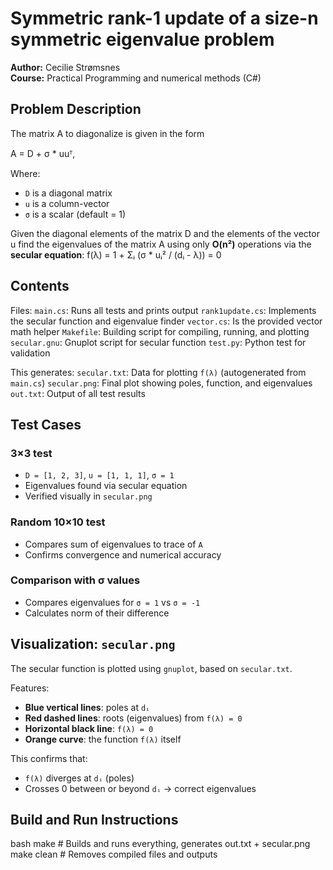 # Symmetric rank-1 update of a size-n symmetric eigenvalue problem

**Author:** Cecilie Strømsnes  
**Course:** Practical Programming and numerical methods (C#) 

## Problem Description
The matrix A to diagonalize is given in the form

A = D + σ * uuᵀ,

Where:
- `D` is a diagonal matrix
- `u` is a column-vector
- `σ` is a scalar (default = 1)

Given the diagonal elements of the matrix D and the elements of the vector u find the eigenvalues of the matrix A using only **O(n²)** operations via the **secular equation**:
f(λ) = 1 + Σᵢ (σ * uᵢ² / (dᵢ - λ)) = 0


## Contents

Files:
`main.cs`: Runs all tests and prints output
`rank1update.cs`: Implements the secular function and eigenvalue finder
`vector.cs`: Is the provided vector math helper
`Makefile`: Building script for compiling, running, and plotting
`secular.gnu`: Gnuplot script for secular function
`test.py`: Python test for validation

This generates:
`secular.txt`: Data for plotting `f(λ)` (autogenerated from `main.cs`)
`secular.png`: Final plot showing poles, function, and eigenvalues
`out.txt`: Output of all test results

## Test Cases

### 3×3 test
- `D = [1, 2, 3]`, `u = [1, 1, 1]`, `σ = 1`
- Eigenvalues found via secular equation
- Verified visually in `secular.png`

### Random 10×10 test
- Compares sum of eigenvalues to trace of `A`
- Confirms convergence and numerical accuracy

### Comparison with σ values
- Compares eigenvalues for `σ = 1` vs `σ = -1`
- Calculates norm of their difference

## Visualization: `secular.png`

The secular function is plotted using `gnuplot`, based on `secular.txt`.

Features:
- **Blue vertical lines**: poles at `dᵢ`
- **Red dashed lines**: roots (eigenvalues) from `f(λ) = 0`
- **Horizontal black line**: `f(λ) = 0`
- **Orange curve**: the function `f(λ)` itself

This confirms that:
- `f(λ)` diverges at `dᵢ` (poles)
- Crosses 0 between or beyond `dᵢ` → correct eigenvalues

## Build and Run Instructions

bash
make         # Builds and runs everything, generates out.txt + secular.png
make clean   # Removes compiled files and outputs
